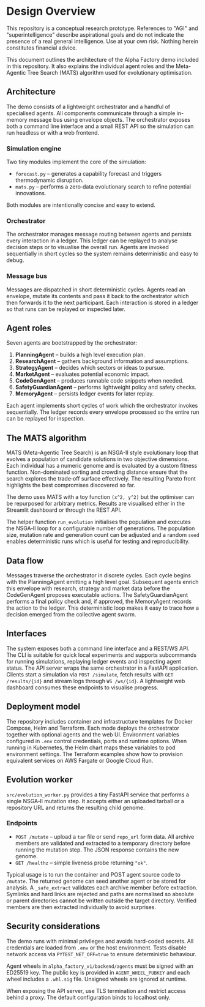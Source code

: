 # Design Overview

This repository is a conceptual research prototype. References to "AGI" and "superintelligence" describe aspirational goals and do not indicate the presence of a real general intelligence. Use at your own risk. Nothing herein constitutes financial advice.

This document outlines the architecture of the Alpha Factory demo included in this repository. It also explains the individual agent roles and the Meta-Agentic Tree Search (MATS) algorithm used for evolutionary optimisation.

## Architecture

The demo consists of a lightweight orchestrator and a handful of specialised agents.  All
components communicate through a simple in-memory message bus using envelope objects.
The orchestrator exposes both a command line interface and a small REST API so the
simulation can run headless or with a web frontend.

### Simulation engine

Two tiny modules implement the core of the simulation:

- `forecast.py` – generates a capability forecast and triggers thermodynamic disruption.
- `mats.py` – performs a zero‑data evolutionary search to refine potential innovations.

Both modules are intentionally concise and easy to extend.

### Orchestrator

The orchestrator manages message routing between agents and persists every
interaction in a ledger. This ledger can be replayed to analyse decision steps or
to visualise the overall run. Agents are invoked sequentially in short cycles so
the system remains deterministic and easy to debug.


### Message bus

Messages are dispatched in short deterministic cycles.  Agents read an envelope,
mutate its contents and pass it back to the orchestrator which then forwards it
to the next participant.  Each interaction is stored in a ledger so that runs
can be replayed or inspected later.

## Agent roles

Seven agents are bootstrapped by the orchestrator:

1. **PlanningAgent** – builds a high level execution plan.
2. **ResearchAgent** – gathers background information and assumptions.
3. **StrategyAgent** – decides which sectors or ideas to pursue.
4. **MarketAgent** – evaluates potential economic impact.
5. **CodeGenAgent** – produces runnable code snippets when needed.
6. **SafetyGuardianAgent** – performs lightweight policy and safety checks.
7. **MemoryAgent** – persists ledger events for later replay.

Each agent implements short cycles of work which the orchestrator invokes sequentially. The ledger records every envelope processed so the entire run can be replayed for inspection.

## The MATS algorithm

MATS (Meta-Agentic Tree Search) is an NSGA-II style evolutionary loop that evolves a population of candidate solutions in two objective dimensions. Each individual has a numeric genome and is evaluated by a custom fitness function. Non-dominated sorting and crowding distance ensure that the search explores the trade‑off surface effectively. The resulting Pareto front highlights the best compromises discovered so far.

The demo uses MATS with a toy function `(x^2, y^2)` but the optimiser can be repurposed for arbitrary metrics. Results are visualised either in the Streamlit dashboard or through the REST API.

The helper function `run_evolution` initialises the population and executes the
NSGA‑II loop for a configurable number of generations. The population size,
mutation rate and generation count can be adjusted and a random ``seed`` enables
deterministic runs which is useful for testing and reproducibility.

## Data flow

Messages traverse the orchestrator in discrete cycles. Each cycle begins with the PlanningAgent emitting a high level goal. Subsequent agents enrich this envelope with research, strategy and market data before the CodeGenAgent proposes executable actions. The SafetyGuardianAgent performs a final policy check and, if approved, the MemoryAgent records the action to the ledger. This deterministic loop makes it easy to trace how a decision emerged from the collective agent swarm.

## Interfaces

The system exposes both a command line interface and a REST/WS API. The CLI is suitable for quick local experiments and supports subcommands for running simulations, replaying ledger events and inspecting agent status. The API server wraps the same orchestrator in a FastAPI application. Clients start a simulation via `POST /simulate`, fetch results with `GET /results/{id}` and stream logs through `WS /ws/{id}`. A lightweight web dashboard consumes these endpoints to visualise progress.

## Deployment model

The repository includes container and infrastructure templates for Docker Compose, Helm and Terraform. Each mode deploys the orchestrator together with optional agents and the web UI. Environment variables configured in `.env` control credentials, ports and runtime options. When running in Kubernetes, the Helm chart maps these variables to pod environment settings. The Terraform examples show how to provision equivalent services on AWS Fargate or Google Cloud Run.

## Evolution worker

`src/evolution_worker.py` provides a tiny FastAPI service that performs a single
NSGA‑II mutation step. It accepts either an uploaded tarball or a repository URL
and returns the resulting child genome.

### Endpoints

- `POST /mutate` – upload a `tar` file or send `repo_url` form data. All archive
  members are validated and extracted to a temporary directory before running
  the mutation step. The JSON response contains the new genome.
- `GET /healthz` – simple liveness probe returning `"ok"`.

Typical usage is to run the container and POST agent source code to `/mutate`.
The returned genome can seed another agent or be stored for analysis. A
`_safe_extract` validates each archive member before extraction. Symlinks and
hard links are rejected and paths are normalised so absolute or parent
directories cannot be written outside the target directory. Verified members are
then extracted individually to avoid surprises.

## Security considerations

The demo runs with minimal privileges and avoids hard-coded secrets. All credentials are loaded from `.env` or the host environment. Tests disable network access via `PYTEST_NET_OFF=true` to ensure deterministic behaviour.

Agent wheels in `alpha_factory_v1/backend/agents` must be signed with an ED25519 key. The public key is provided in `AGENT_WHEEL_PUBKEY` and each wheel includes a `.whl.sig` file. Unsigned wheels are ignored at runtime.

When exposing the API server, use TLS termination and restrict access behind a proxy. The default configuration binds to localhost only.
